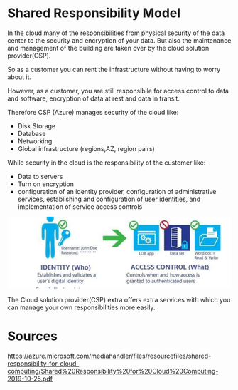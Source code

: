 # Shared Responsibility Model

In the cloud many of the responsibilities from physical security of the data center to the security and encryption of your data. But also the maintenance and management of the building are taken over by the cloud solution provider(CSP).

So as a customer you can rent the infrastructure without having to worry about it.

However, as a customer, you are still responsibile for access control to data and software, encryption of data at rest and data in transit.

Therefore CSP (Azure) manages security of the cloud like:

- Disk Storage
- Database
- Networking
- Global infrastructure (regions,AZ, region pairs)

While security in the cloud is the responsibility of the customer like:

- Data to servers
- Turn on encryption
- configuration of an identity provider, configuration of administrative services, establishing and configuration of user identities, and
implementation of service access controls

![IAMsharedresp](../../00_includes/IAMsharedRespo.png)


The Cloud solution provider(CSP) extra offers extra services with which you can manage your own responsibilities more easily.

# Sources

https://azure.microsoft.com/mediahandler/files/resourcefiles/shared-responsibility-for-cloud-computing/Shared%20Responsibility%20for%20Cloud%20Computing-2019-10-25.pdf

